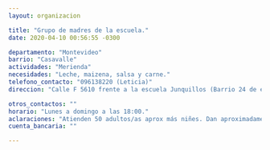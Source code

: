 ```yaml
---
layout: organizacion

title: "Grupo de madres de la escuela."
date: 2020-04-10 00:56:55 -0300

departamento: "Montevideo"
barrio: "Casavalle"
actividades: "Merienda"
necesidades: "Leche, maizena, salsa y carne."
telefono_contacto: "096138220 (Leticia)"
direccion: "Calle F 5610 frente a la escuela Junquillos (Barrio 24 de enero Instrucciones entre Domingo Arena y Duran)"

otros_contactos: ""
horario: "Lunes a domingo a las 18:00."
aclaraciones: "Atienden 50 adultos/as aprox más niñes. Dan aproximadamente 70 botellas de leche."
cuenta_bancaria: ""

---
```

